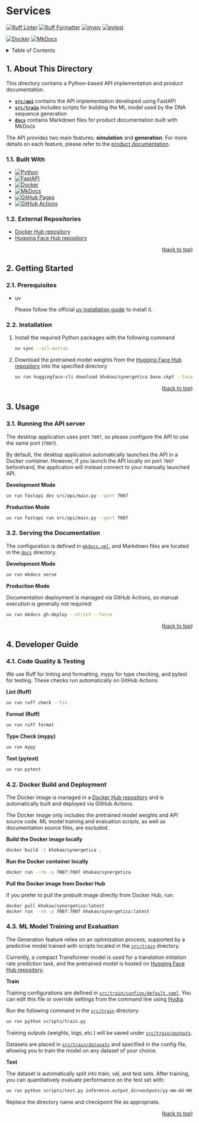 <a id="readme-top"></a>

# Services

[![Ruff Linter](https://github.com/khokao/gene-circuit-ide/actions/workflows/python-ruff-check.yml/badge.svg)](https://github.com/khokao/gene-circuit-ide/actions/workflows/python-ruff-check.yml)
[![Ruff Formatter](https://github.com/khokao/gene-circuit-ide/actions/workflows/python-ruff-format.yml/badge.svg)](https://github.com/khokao/gene-circuit-ide/actions/workflows/python-ruff-format.yml)
[![mypy](https://github.com/khokao/gene-circuit-ide/actions/workflows/python-mypy.yml/badge.svg)](https://github.com/khokao/gene-circuit-ide/actions/workflows/python-mypy.yml)
[![pytest](https://github.com/khokao/gene-circuit-ide/actions/workflows/python-pytest.yml/badge.svg)](https://github.com/khokao/gene-circuit-ide/actions/workflows/python-pytest.yml)

[![Docker](https://github.com/khokao/gene-circuit-ide/actions/workflows/docker-build.yml/badge.svg)](https://github.com/khokao/gene-circuit-ide/actions/workflows/docker-build.yml)
[![MkDocs](https://github.com/khokao/gene-circuit-ide/actions/workflows/python-mkdocs.yml/badge.svg)](https://github.com/khokao/gene-circuit-ide/actions/workflows/python-mkdocs.yml)



<details>
  <summary>Table of Contents</summary>
  <ol>
    <li>
      <a href="#1-about-this-directory">About This Directory</a>
      <ul>
        <li><a href="#11-built-with">Built With</a></li>
        <li><a href="#12-external-repositories">External Repositories</a></li>
      </ul>
    </li>
    <li>
      <a href="#2-getting-started">Getting Started</a>
      <ul>
        <li><a href="#21-prerequisites">Prerequisites</a></li>
        <li><a href="#22-installation">Installation</a></li>
      </ul>
    </li>
    <li>
      <a href="#3-usage">Usage</a>
      <ul>
        <li><a href="#31-running-the-api-server">Running the API server</a></li>
        <li><a href="#32-serving-the-documentation">Serving the Documentation</a></li>
      </ul>
    </li>
    <li>
      <a href="#4-developer-guide">Developer Guide</a>
      <ul>
        <li><a href="#41-code-quality--testing">Code Quality & Testing</a></li>
        <li><a href="#42-docker-build-and-deployment">Docker Build and Deployment</a></li>
        <li><a href="#43-ml-model-training-and-evaluation">ML Model Training and Evaluation</a></li>
      </ul>
    </li>
  </ol>
</details>



## 1. About This Directory

This directory contains a Python-based API implementation and product documentation.

- [**`src/api`**](src/api) contains the API implementation developed using FastAPI
- [**`src/train`**](src/train) includes scripts for building the ML model used by the DNA sequence generation
- [**`docs`**](docs) contains Markdown files for product documentation built with MkDocs

The API provides two main features: **simulation** and **generation**. For more details on each feature, please refer to the [product documentation](https://khokao.github.io/gene-circuit-ide/).

### 1.1. Built With
* [![Python][Python]][Python-url]
* [![FastAPI][FastAPI]][FastAPI-url]
* [![Docker][Docker]][Docker-url]
* [![MkDocs][MkDocs]][MkDocs-url]
* [![GitHub Pages][GitHub-Pages]][GitHub-Pages-url]
* [![GitHub Actions][GitHub-Actions]][GitHub-Actions-url]

### 1.2. External Repositories

- [Docker Hub repository](https://hub.docker.com/r/khokao/synergetica)
- [Hugging Face Hub repository](https://huggingface.co/khokao/synergetica)

<p align="right">(<a href="#readme-top">back to top</a>)</p>



## 2. Getting Started

### 2.1. Prerequisites

* uv

  Please follow the official [uv installation guide](https://docs.astral.sh/uv/getting-started/installation/) to install it.

### 2.2. Installation

1. Install the required Python packages with the following command
   ```sh
   uv sync --all-extras
   ```
2. Download the pretrained model weights from the [Hugging Face Hub repository](https://huggingface.co/khokao/synergetica) into the specified directory
   ```sh
   uv run huggingface-cli download khokao/synergetica base.ckpt --local-dir src/api/generator/checkpoints
   ```

<p align="right">(<a href="#readme-top">back to top</a>)</p>



## 3. Usage

### 3.1. Running the API server

The desktop application uses port `7007`, so please configure the API to use the same port (`7007`).

By default, the desktop application automatically launches the API in a Docker container. However, if you launch the API locally on port `7007` beforehand, the application will instead connect to your manually launched API.

**Development Mode**

```sh
uv run fastapi dev src/api/main.py --port 7007
```

**Production Mode**

```sh
uv run fastapi run src/api/main.py --port 7007
```

### 3.2. Serving the Documentation

The configuration is defined in [`mkdocs.yml`](mkdocs.yml), and Markdown files are located in the [`docs`](docs) directory.

**Development Mode**

```sh
uv run mkdocs serve
```

**Production Mode**

Documentation deployment is managed via GitHub Actions, so manual execution is generally not required:

```sh
uv run mkdocs gh-deploy --strict --force
```

<p align="right">(<a href="#readme-top">back to top</a>)</p>



## 4. Developer Guide

### 4.1. Code Quality & Testing

We use Ruff for linting and formatting, mypy for type checking, and pytest for testing. These checks run automatically on GitHub Actions.

**Lint (Ruff)**

```sh
uv run ruff check --fix
```

**Format (Ruff)**

```sh
uv run ruff format
```

**Type Check (mypy)**

```sh
uv run mypy
```

**Test (pytest)**

```sh
uv run pytest
```

### 4.2. Docker Build and Deployment

The Docker image is managed in a [Docker Hub repository](https://hub.docker.com/r/khokao/synergetica) and is automatically built and deployed via GitHub Actions.

The Docker image only includes the pretrained model weights and API source code. ML model training and evaluation scripts, as well as documentation source files, are excluded.

**Build the Docker image locally**

```sh
docker build -t khokao/synergetica .
```

**Run the Docker container locally**

```sh
docker run --rm -p 7007:7007 khokao/synergetica
```

**Pull the Docker image from Docker Hub**

If you prefer to pull the prebuilt image directly from Docker Hub, run:

```sh
docker pull khokao/synergetica:latest
docker run --rm -p 7007:7007 khokao/synergetica:latest
```

### 4.3. ML Model Training and Evaluation

The Generation feature relies on an optimization process, supported by a predictive model trained with scripts located in the [`src/train`](src/train) directory.

Currently, a compact Transformer model is used for a translation initiation rate prediction task, and the pretrained model is hosted on [Hugging Face Hub repository](https://huggingface.co/khokao/synergetica).

**Train**

Training configurations are defined in [`src/train/configs/default.yaml`](src/train/configs/default.yaml). You can edit this file or override settings from the command line using [Hydra](https://hydra.cc/).

Run the following command in the [`src/train`](src/train) directory:

```sh
uv run python scripts/train.py
```

Training outputs (weights, logs, etc.) will be saved under [`src/train/outputs`](src/train/outputs).

Datasets are placed in [`src/train/datasets`](src/train/datasets) and specified in the config file, allowing you to train the model on any dataset of your choice.

**Test**

The dataset is automatically split into train, val, and test sets. After training, you can quantitatively evaluate performance on the test set with:

```sh
uv run python scripts/test.py inference.output_dir=outputs/yy-mm-dd-HH-MM-SS inference.ckpt=outputs/yy-mm-dd-HH-MM-SS/lightning_logs/version_0/checkpoints/last.ckpt
```

Replace the directory name and checkpoint file as appropriate.

<p align="right">(<a href="#readme-top">back to top</a>)</p>



<!-- MARKDOWN LINKS & IMAGES -->
<!-- https://www.markdownguide.org/basic-syntax/#reference-style-links -->
[Python]: https://img.shields.io/badge/Python-3776AB?logo=python&logoColor=fff
[Python-url]: https://www.python.org/
[FastAPI]: https://img.shields.io/badge/FastAPI-009485.svg?logo=fastapi&logoColor=white
[FastAPI-url]: https://fastapi.tiangolo.com/
[Docker]: https://img.shields.io/badge/Docker-2496ED?logo=docker&logoColor=fff
[Docker-url]: https://www.docker.com/
[MkDocs]: https://img.shields.io/badge/MkDocs-526CFE?logo=materialformkdocs&logoColor=fff
[MkDocs-url]: https://www.mkdocs.org/
[GitHub-Pages]: https://img.shields.io/badge/GitHub%20Pages-121013?logo=github&logoColor=white
[GitHub-Pages-url]: https://pages.github.com/
[GitHub-Actions]: https://img.shields.io/badge/GitHub_Actions-2088FF?logo=github-actions&logoColor=white
[GitHub-Actions-url]: https://github.com/features/actions
